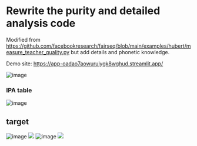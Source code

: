 # Rewrite the purity and detailed analysis code

Modified from https://github.com/facebookresearch/fairseq/blob/main/examples/hubert/measure_teacher_quality.py but add details and phonetic knowledge.

Demo site: https://app-oadao7aowuruiygk8wghud.streamlit.app/

![image](https://github.com/jeffeuxMartin/mymeasure/assets/43311603/988584d0-ec53-4827-b2da-0f7a5b37b17f)

### IPA table
![image](https://github.com/jeffeuxMartin/mymeasure/assets/43311603/64828af9-0356-4acd-85c4-5853bf6e7bc3)

## target

![image](https://gist.github.com/assets/43311603/95f53a80-36b1-41f6-a4b4-1f16b7b1a848)
![](https://github-production-user-asset-6210df.s3.amazonaws.com/43311603/341228738-95f53a80-36b1-41f6-a4b4-1f16b7b1a848.png?X-Amz-Algorithm=AWS4-HMAC-SHA256&X-Amz-Credential=AKIAVCODYLSA53PQK4ZA%2F20240620%2Fus-east-1%2Fs3%2Faws4_request&X-Amz-Date=20240620T003144Z&X-Amz-Expires=300&X-Amz-Signature=fb79da8d1810c567e6eef31f94e8805479c9f84c5748fd24a2f6044ad3e7b4aa&X-Amz-SignedHeaders=host&actor_id=0&key_id=0&repo_id=0)
![image](https://gist.github.com/assets/43311603/1271421d-f645-4d30-8749-ea16af66c135)
![](https://github-production-user-asset-6210df.s3.amazonaws.com/43311603/341227578-1271421d-f645-4d30-8749-ea16af66c135.png?X-Amz-Algorithm=AWS4-HMAC-SHA256&X-Amz-Credential=AKIAVCODYLSA53PQK4ZA%2F20240620%2Fus-east-1%2Fs3%2Faws4_request&X-Amz-Date=20240620T003209Z&X-Amz-Expires=300&X-Amz-Signature=7bdda5a6bad05af7c9b58dfecfe7d32d89ab06c35fa9bbd9d306536929c0d494&X-Amz-SignedHeaders=host&actor_id=0&key_id=0&repo_id=0)
